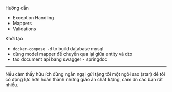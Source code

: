 Hướng dẫn
- Exception Handling
- Mappers
- Validations

Khởi tạo
- `docker-compose -d` to build database mysql 
- dùng model mapper để chuyển qua lại giữa entity và dto 
- tao document api bang swagger - springdoc
***
Nếu cảm thấy hữu ích đừng ngần ngại gửi tặng tôi một ngôi sao (star) để tôi có động lực hơn hoàn thành những giáo án chất lượng, cám ơn các bạn rất nhiều.